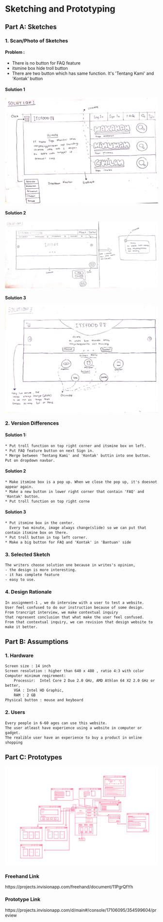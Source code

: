# Sketching and Prototyping

## Part A: Sketches

### 1. Scan/Photo of Sketches

<h4>Problem :</h4>

* There is no button for FAQ feature
* itsmine box hide troll button
* There are two button which has same function. It's 'Tentang Kami' and 'Kontak' button

<h4>Solution 1</h4>
<img src="1.jpg">
<h4>Solution 2</h4>
<img src="2.jpg">
<h4>Solution 3</h4>
<img src="3.jpg">

### 2. Version Differences

<h4>Solution 1:</h4>

```
* Put troll function on top right corner and itsmine box on left.
* Put FAQ feature button on next Sign in.
* Merge between 'Tentang Kami' and 'Kontak' buttin into one button. Put on dropdown navbar.
```

<h4>Solution 2</h4>

```
* Make itsmine box is a pop up. When we close the pop up, it's doesnot appear again.
* Make a new button in lower right corner that contain 'FAQ' and 'Kontak' button.
* Put troll function on top right corne
```

<h4>Solution 3</h4>

```
* Put itsmine box in the center. 
  Every two minute, image always change(slide) so we can put that contain itsmine box on there.
* Put troll button in top left corner.
* Make a big button for FAQ and 'Kontak' in 'Bantuan' side
```

### 3. Selected Sketch
```
The writers choose solution one because in writes's opinion, 
- the design is more interesting. 
- it has complete feature 
- easy to use.
```

### 4. Design Rationale

```
In assignment-1 , we do interview with a user to test a website. 
User feel confused to do our instruction because of some design. 
From trancript interview, we make contextual inquiry 
that represent conclusion that what make the user feel confused.
From that contextual inquiry, we can revision that design website to make it better.
```

## Part B: Assumptions
### 1. Hardware
```
Screen size : 14 inch
Screen resolution : higher than 640 x 480 , ratio 4:3 with color
Computer minimum reqirement: 
	Processir:  Intel Core 2 Duo 2.0 GHz, AMD Athlon 64 X2 2.0 GHz or better,
	VGA : Intel HD Graphic, 
	RAM : 2 GB
Physical button : mouse and keyboard
```
### 2. Users

```
Every people in 6-60 ages can use this website. 
The user atleast have experience using a website in computer or gadget. 
The realible user have an experience to buy a product in online shopping
```

## Part C: Prototypes
<img src="semua.PNG">
<h3>Freehand Link</h3>
https://projects.invisionapp.com/freehand/document/11PgrQfYh
<h3>Prototype Link</h3>
https://projects.invisionapp.com/d/main#/console/17106095/354599604/preview

